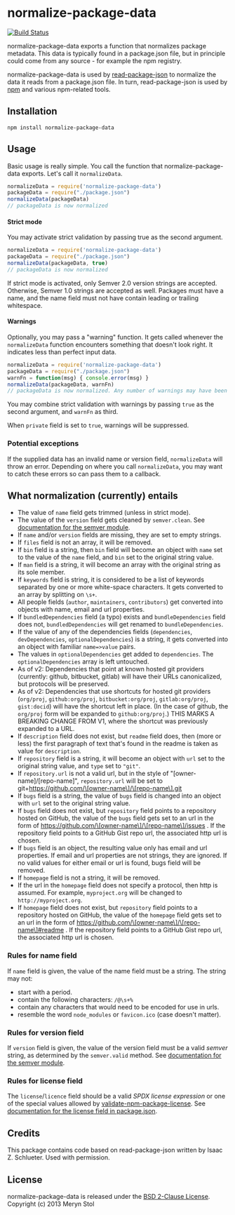 # normalize-package-data

[![Build Status](https://img.shields.io/github/actions/workflow/status/npm/normalize-package-data/ci.yml?branch=main)](https://github.com/npm/normalize-package-data)

normalize-package-data exports a function that normalizes package metadata. This data is typically found in a package.json file, but in principle could come from any source - for example the npm registry.

normalize-package-data is used by [read-package-json](https://npmjs.org/package/read-package-json) to normalize the data it reads from a package.json file. In turn, read-package-json is used by [npm](https://npmjs.org/package/npm) and various npm-related tools.

## Installation

```
npm install normalize-package-data
```

## Usage

Basic usage is really simple. You call the function that normalize-package-data exports. Let's call it `normalizeData`.

```javascript
normalizeData = require('normalize-package-data')
packageData = require("./package.json")
normalizeData(packageData)
// packageData is now normalized
```

#### Strict mode

You may activate strict validation by passing true as the second argument.

```javascript
normalizeData = require('normalize-package-data')
packageData = require("./package.json")
normalizeData(packageData, true)
// packageData is now normalized
```

If strict mode is activated, only Semver 2.0 version strings are accepted. Otherwise, Semver 1.0 strings are accepted as well. Packages must have a name, and the name field must not have contain leading or trailing whitespace.

#### Warnings

Optionally, you may pass a "warning" function. It gets called whenever the `normalizeData` function encounters something that doesn't look right. It indicates less than perfect input data.

```javascript
normalizeData = require('normalize-package-data')
packageData = require("./package.json")
warnFn = function(msg) { console.error(msg) }
normalizeData(packageData, warnFn)
// packageData is now normalized. Any number of warnings may have been logged.
```

You may combine strict validation with warnings by passing `true` as the second argument, and `warnFn` as third.

When `private` field is set to `true`, warnings will be suppressed.

### Potential exceptions

If the supplied data has an invalid name or version field, `normalizeData` will throw an error. Depending on where you call `normalizeData`, you may want to catch these errors so can pass them to a callback.

## What normalization (currently) entails

- The value of `name` field gets trimmed (unless in strict mode).
- The value of the `version` field gets cleaned by `semver.clean`. See [documentation for the semver module](https://github.com/isaacs/node-semver).
- If `name` and/or `version` fields are missing, they are set to empty strings.
- If `files` field is not an array, it will be removed.
- If `bin` field is a string, then `bin` field will become an object with `name` set to the value of the `name` field, and `bin` set to the original string value.
- If `man` field is a string, it will become an array with the original string as its sole member.
- If `keywords` field is string, it is considered to be a list of keywords separated by one or more white-space characters. It gets converted to an array by splitting on `\s+`.
- All people fields (`author`, `maintainers`, `contributors`) get converted into objects with name, email and url properties.
- If `bundledDependencies` field (a typo) exists and `bundleDependencies` field does not, `bundledDependencies` will get renamed to `bundleDependencies`.
- If the value of any of the dependencies fields  (`dependencies`, `devDependencies`, `optionalDependencies`) is a string, it gets converted into an object with familiar `name=>value` pairs.
- The values in `optionalDependencies` get added to `dependencies`. The `optionalDependencies` array is left untouched.
- As of v2: Dependencies that point at known hosted git providers (currently: github, bitbucket, gitlab) will have their URLs canonicalized, but protocols will be preserved.
- As of v2: Dependencies that use shortcuts for hosted git providers (`org/proj`, `github:org/proj`, `bitbucket:org/proj`, `gitlab:org/proj`, `gist:docid`) will have the shortcut left in place. (In the case of github, the `org/proj` form will be expanded to `github:org/proj`.) THIS MARKS A BREAKING CHANGE FROM V1, where the shortcut was previously expanded to a URL.
- If `description` field does not exist, but `readme` field does, then (more or less) the first paragraph of text that's found in the readme is taken as value for `description`.
- If `repository` field is a string, it will become an object with `url` set to the original string value, and `type` set to `"git"`.
- If `repository.url` is not a valid url, but in the style of "\[owner-name\]/\[repo-name\]", `repository.url` will be set to git+https://github.com/\[owner-name\]/\[repo-name\].git
- If `bugs` field is a string, the value of `bugs` field is changed into an object with `url` set to the original string value.
- If `bugs` field does not exist, but `repository` field points to a repository hosted on GitHub, the value of the `bugs` field gets set to an url in the form of https://github.com/\[owner-name\]/\[repo-name\]/issues . If the repository field points to a GitHub Gist repo url, the associated http url is chosen.
- If `bugs` field is an object, the resulting value only has email and url properties. If email and url properties are not strings, they are ignored. If no valid values for either email or url is found, bugs field will be removed.
- If `homepage` field is not a string, it will be removed.
- If the url in the `homepage` field does not specify a protocol, then http is assumed. For example, `myproject.org` will be changed to `http://myproject.org`.
- If `homepage` field does not exist, but `repository` field points to a repository hosted on GitHub, the value of the `homepage` field gets set to an url in the form of https://github.com/\[owner-name\]/\[repo-name\]#readme . If the repository field points to a GitHub Gist repo url, the associated http url is chosen.

### Rules for name field

If `name` field is given, the value of the name field must be a string. The string may not:

- start with a period.
- contain the following characters: `/@\s+%`
- contain any characters that would need to be encoded for use in urls.
- resemble the word `node_modules` or `favicon.ico` (case doesn't matter).

### Rules for version field

If `version` field is given, the value of the version field must be a valid *semver* string, as determined by the `semver.valid` method. See [documentation for the semver module](https://github.com/isaacs/node-semver).

### Rules for license field

The `license`/`licence` field should be a valid *SPDX license expression* or one of the special values allowed by [validate-npm-package-license](https://npmjs.com/package/validate-npm-package-license). See [documentation for the license field in package.json](https://docs.npmjs.com/files/package.json#license).

## Credits

This package contains code based on read-package-json written by Isaac Z. Schlueter. Used with permission.

## License

normalize-package-data is released under the [BSD 2-Clause License](https://opensource.org/licenses/BSD-2-Clause).
Copyright (c) 2013 Meryn Stol
